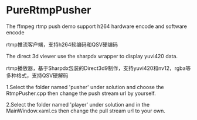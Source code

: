 # PureRtmpPusher
The ffmpeg rtmp push demo support h264 hardware encode and software encode

rtmp推流客户端，支持h264软编码和QSV硬编码

The direct 3d viewer use the sharpdx wrapper to display yuvi420 data.

rtmp播放器，基于Sharpdx包装的Direct3d9制作，支持yuvi420和nv12，rgba等多种格式，支持QSV硬解码

1.Select the folder named 'pusher' under solution and choose the RtmpPusher.cpp then change the push stream url by yourself.

2.Select the folder named 'player' under solution and in the MainWindow.xaml.cs then change the pull stream url to your own.
